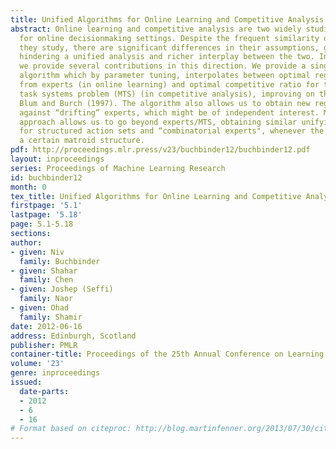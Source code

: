 ```yaml
---
title: Unified Algorithms for Online Learning and Competitive Analysis
abstract: Online learning and competitive analysis are two widely studied frameworks
  for online decisionmaking settings. Despite the frequent similarity of the problems
  they study, there are significant differences in their assumptions, goals and techniques,
  hindering a unified analysis and richer interplay between the two. In this paper,
  we provide several contributions in this direction. We provide a single unified
  algorithm which by parameter tuning, interpolates between optimal regret for learning
  from experts (in online learning) and optimal competitive ratio for the metrical
  task systems problem (MTS) (in competitive analysis), improving on the results of
  Blum and Burch (1997). The algorithm also allows us to obtain new regret bounds
  against “drifting” experts, which might be of independent interest. Moreover, our
  approach allows us to go beyond experts/MTS, obtaining similar unifying results
  for structured action sets and “combinatorial experts", whenever the setting has
  a certain matroid structure.
pdf: http://proceedings.mlr.press/v23/buchbinder12/buchbinder12.pdf
layout: inproceedings
series: Proceedings of Machine Learning Research
id: buchbinder12
month: 0
tex_title: Unified Algorithms for Online Learning and Competitive Analysis
firstpage: '5.1'
lastpage: '5.18'
page: 5.1-5.18
sections: 
author:
- given: Niv
  family: Buchbinder
- given: Shahar
  family: Chen
- given: Joshep (Seffi)
  family: Naor
- given: Ohad
  family: Shamir
date: 2012-06-16
address: Edinburgh, Scotland
publisher: PMLR
container-title: Proceedings of the 25th Annual Conference on Learning Theory
volume: '23'
genre: inproceedings
issued:
  date-parts:
  - 2012
  - 6
  - 16
# Format based on citeproc: http://blog.martinfenner.org/2013/07/30/citeproc-yaml-for-bibliographies/
---
```

